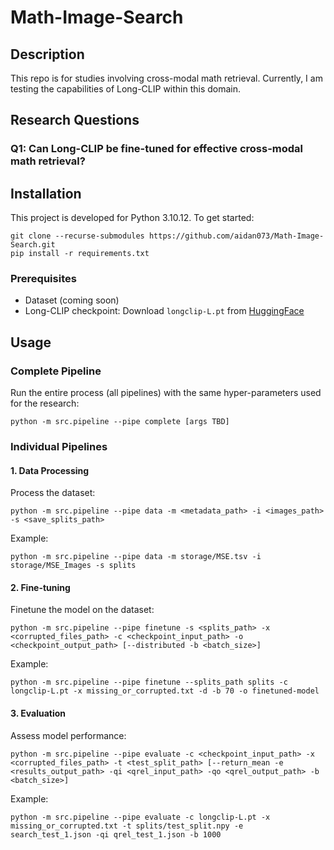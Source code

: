 # Math-Image-Search

## Description
This repo is for studies involving cross-modal math retrieval. Currently, I am testing the capabilities of Long-CLIP within this domain.

## Research Questions

### Q1: Can Long-CLIP be fine-tuned for effective cross-modal math retrieval?

## Installation

This project is developed for Python 3.10.12. To get started:

```
git clone --recurse-submodules https://github.com/aidan073/Math-Image-Search.git
pip install -r requirements.txt
```

### Prerequisites
- Dataset (coming soon)
- Long-CLIP checkpoint: Download `longclip-L.pt` from [HuggingFace](https://huggingface.co/BeichenZhang/LongCLIP-L/tree/main)

## Usage

### Complete Pipeline
Run the entire process (all pipelines) with the same hyper-parameters used for the research:

```
python -m src.pipeline --pipe complete [args TBD]
```

### Individual Pipelines

#### 1. Data Processing
Process the dataset:

```
python -m src.pipeline --pipe data -m <metadata_path> -i <images_path> -s <save_splits_path>
```

Example:
```
python -m src.pipeline --pipe data -m storage/MSE.tsv -i storage/MSE_Images -s splits
```

#### 2. Fine-tuning
Finetune the model on the dataset:

```
python -m src.pipeline --pipe finetune -s <splits_path> -x <corrupted_files_path> -c <checkpoint_input_path> -o <checkpoint_output_path> [--distributed -b <batch_size>]
```

Example:
```
python -m src.pipeline --pipe finetune --splits_path splits -c longclip-L.pt -x missing_or_corrupted.txt -d -b 70 -o finetuned-model
```

#### 3. Evaluation
Assess model performance:

```
python -m src.pipeline --pipe evaluate -c <checkpoint_input_path> -x <corrupted_files_path> -t <test_split_path> [--return_mean -e <results_output_path> -qi <qrel_input_path> -qo <qrel_output_path> -b <batch_size>]
```

Example:
```
python -m src.pipeline --pipe evaluate -c longclip-L.pt -x missing_or_corrupted.txt -t splits/test_split.npy -e search_test_1.json -qi qrel_test_1.json -b 1000
```